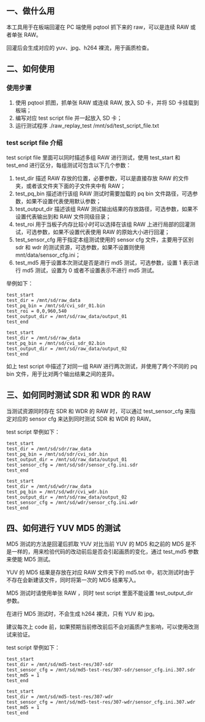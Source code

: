 
## 一、做什么用

本工具用于在板端回灌在 PC 端使用 pqtool 抓下来的 raw，可以是连续 RAW 或者单张 RAW。

回灌后会生成对应的 yuv、jpg、h264 裸流，用于画质检查。

## 二、如何使用

### 使用步骤

1. 使用 pqtool 抓图，抓单张 RAW 或连续 RAW, 放入 SD 卡，并将 SD 卡挂载到板端；
2. 编写对应 test script file 并一起放入 SD 卡；
3. 运行测试程序 ./raw_replay_test /mnt/sd/test_script_file.txt

### test script file 介绍

test script file 里面可以同时描述多组 RAW 进行测试，使用 test_start 和 test_end 进行区分，每组测试可包含以下几个参数：

1. test_dir 描述 RAW 存放的位置，必要参数，可以是直接存放 RAW 的文件夹，或者该文件夹下面的子文件夹中有 RAW；
2. test_pq_bin 描述进行该组 RAW 测试时需要加载的 pq bin 文件路径，可选参数，如果不设置代表使用默认参数；
3. test_output_dir 描述该组 RAW 测试输出结果的存放路径，可选参数，如果不设置代表输出到和 RAW 文件同级目录；
4. test_roi 用于当板子内存比较小时可以选择在该组 RAW 上进行局部的回灌测试，可选参数，如果不设置代表使用 RAW 的原始大小进行回灌；
5. test_sensor_cfg 用于指定本组测试使用的 sensor cfg 文件，主要用于区别 sdr 和 wdr 的测试资源，可选参数，如果不设置则使用 mnt/data/sensor_cfg.ini；
6. test_md5 用于设置本次测试是否是进行 md5 测试，可选参数，设置 1 表示进行 md5 测试，设置为 0 或者不设置表示不进行 md5 测试。

举例如下：

    test_start
    test_dir = /mnt/sd/raw_data
    test_pq_bin = /mnt/sd/cvi_sdr_01.bin
    test_roi = 0,0,960,540
    test_output_dir = /mnt/sd/raw_data/output_01
    test_end

    test_start
    test_dir = /mnt/sd/raw_data
    test_pq_bin = /mnt/sd/cvi_sdr_02.bin
    test_output_dir = /mnt/sd/raw_data/output_02
    test_end

如上 test script 中描述了对同一组 RAW 进行两次测试，并使用了两个不同的 pq bin 文件，用于比对两个输出结果之间的差异。

## 三、如何同时测试 SDR 和 WDR 的 RAW

当测试资源同时存在 SDR 和 WDR 的 RAW 时，可以通过 test_sensor_cfg 来指定对应的 sensor cfg 来达到同时测试 SDR 和 WDR 的 RAW。

test script 举例如下：

    test_start
    test_dir = /mnt/sd/sdr/raw_data
    test_pq_bin = /mnt/sd/sdr/cvi_sdr.bin
    test_output_dir = /mnt/sd/raw_data/output_01
    test_sensor_cfg = /mnt/sd/sdr/sensor_cfg.ini.sdr
    test_end

    test_start
    test_dir = /mnt/sd/wdr/raw_data
    test_pq_bin = /mnt/sd/wdr/cvi_wdr.bin
    test_output_dir = /mnt/sd/raw_data/output_02
    test_sensor_cfg = /mnt/sd/wdr/sensor_cfg.ini.wdr
    test_end

## 四、如何进行 YUV MD5 的测试

MD5 测试的方法是回灌后抓取 YUV 对比当前 YUV 的 MD5 和之前的 MD5 是不是一样的，用来检验代码的改动前后是否会引起画质的变化，通过 test_md5 参数来使能 MD5 测试。

YUV 的 MD5 结果是存放在对应 RAW 文件夹下的 md5.txt 中，初次测试时由于不存在会新建该文件，同时将第一次的 MD5 结果写入。

MD5 测试时请使用单张 RAW ，同时 test script 里面不能设置 test_output_dir 参数。

在进行 MD5 测试时，不会生成 h264 裸流，只有 YUV 和 jpg。

建议每次上 code 前，如果预期当前修改前后不会对画质产生影响，可以使用改测试来验证。

test script 举例如下：

    test_start
    test_dir = /mnt/sd/md5-test-res/307-sdr
    test_sensor_cfg = /mnt/sd/md5-test-res/307-sdr/sensor_cfg.ini.307.sdr
    test_md5 = 1
    test_end

    test_start
    test_dir = /mnt/sd/md5-test-res/307-wdr
    test_sensor_cfg = /mnt/sd/md5-test-res/307-wdr/sensor_cfg.ini.307.wdr
    test_md5 = 1
    test_end
